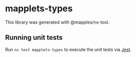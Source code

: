 # mapplets-types

This library was generated with @mapples/nx-tool.

## Running unit tests

Run `nx test mapplets-types` to execute the unit tests via [Jest](https://jestjs.io).
